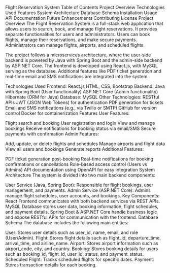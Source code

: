 Flight Reservation System
Table of Contents
Project Overview
Technologies Used
Features
System Architecture
Database Schema
Installation
Usage
API Documentation
Future Enhancements
Contributing
License
Project Overview
The Flight Reservation System is a full-stack web application that allows users to search, book, and manage flight reservations. It provides separate functionalities for users and administrators. Users can book flights, manage their reservations, and make secure payments. Administrators can manage flights, airports, and scheduled flights.

The project follows a microservices architecture, where the user-side backend is powered by Java with Spring Boot and the admin-side backend by ASP.NET Core. The frontend is developed using React.js, with MySQL serving as the database. Additional features like PDF ticket generation and real-time email and SMS notifications are integrated into the system.


Technologies Used
Frontend:
React.js
HTML, CSS, Bootstrap
Backend:
Java with Spring Boot (User functionality)
ASP.NET Core (Admin functionality)
Hibernate (ORM for Java)
Database:
MySQL
Other Technologies:
RESTful APIs
JWT (JSON Web Tokens) for authentication
PDF generation for tickets
Email and SMS notifications (e.g., via Twilio or SMTP)
GitHub for version control
Docker for containerization
Features
User Features:

Flight search and booking
User registration and login
View and manage bookings
Receive notifications for booking status via email/SMS
Secure payments with confirmation
Admin Features:

Add, update, or delete flights and schedules
Manage airports and flight data
View all users and bookings
Generate reports
Additional Features:

PDF ticket generation post-booking
Real-time notifications for booking confirmations or cancellations
Role-based access control (Users vs Admins)
API documentation using OpenAPI for easy integration
System Architecture
The system is divided into two main backend components:

User Service (Java, Spring Boot): Responsible for flight bookings, user management, and payments.
Admin Service (ASP.NET Core): Admins manage flight schedules, user accounts, and bookings.
Key Components:
React Frontend communicates with both backend services via REST APIs.
MySQL Database stores user data, booking information, flight schedules, and payment details.
Spring Boot & ASP.NET Core handle business logic and expose RESTful APIs for communication with the frontend.
Database Schema
The database includes the following main entities:

User: Stores user details such as user_id, name, email, and role (User/Admin).
Flight: Stores flight details such as flight_id, departure_time, arrival_time, and airline_name.
Airport: Stores airport information such as airport_code, city, and country.
Booking: Stores booking details for users such as booking_id, flight_id, user_id, status, and payment_status.
Scheduled Flight: Tracks scheduled flights for specific dates.
Payment: Stores transaction details for each booking.
